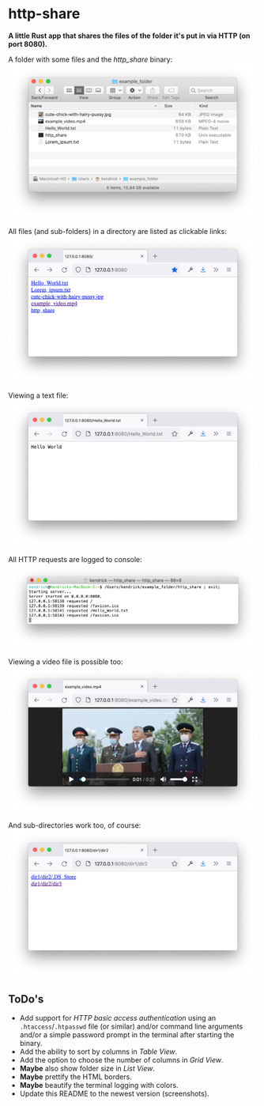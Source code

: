 # http-share
**A little Rust app that shares the files of the folder it's put in via HTTP (on port 8080).**

A folder with some files and the *http_share* binary:
![](images/1.png "")

All files (and sub-folders) in a directory are listed as clickable links:
![](images/2.png "")

Viewing a text file:
![](images/3.png "")

All HTTP requests are logged to console:
![](images/4.png "")

Viewing a video file is possible too:
![](images/5.png "")

And sub-directories work too, of course:
![](images/6.png "")

## ToDo's

* Add support for *HTTP basic access authentication* using an `.htaccess`/`.htpasswd` file (or similar) and/or command line arguments and/or a simple password prompt in the terminal after starting the binary.
* Add the ability to sort by columns in *Table View*.
* Add the option to choose the number of columns in *Grid View*.
* **Maybe** also show folder size in *List View*.
* **Maybe** prettify the HTML <table> borders.
* **Maybe** beautify the terminal logging with colors.
* Update this README to the newest version (screenshots).